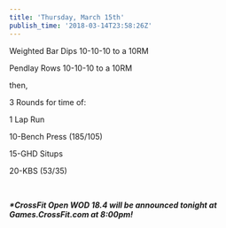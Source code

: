 ```yaml
---
title: 'Thursday, March 15th'
publish_time: '2018-03-14T23:58:26Z'
---
```


Weighted Bar Dips 10-10-10 to a 10RM

Pendlay Rows 10-10-10 to a 10RM

then,

3 Rounds for time of:

1 Lap Run

10-Bench Press (185/105)

15-GHD Situps

20-KBS (53/35)

 

***\*CrossFit Open WOD 18.4 will be announced tonight at
Games.CrossFit.com at 8:00pm!***
